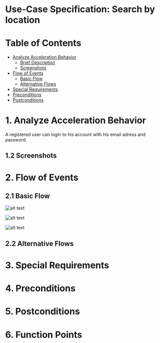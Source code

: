 # Use-Case Specification: Search by location

# Table of Contents
- [Analyze Acceleration Behavior](#1-analyze-acceleration-behavior)
    - [Brief Description](#11-brief-description)
    - [Screenshots](#12-screenshots)
- [Flow of Events](#2-flow-of-events)
    - [Basic Flow](#21-basic-flow)
    - [Alternative Flows](#22-alternative-flows)
- [Special Requirements](#3-special-requirements)
- [Preconditions](#4-preconditions)
- [Postconditions](#5-postconditions)

# 1. Analyze Acceleration Behavior

A registered user can login to his account with his email adress and password.

## 1.2 Screenshots


# 2. Flow of Events
## 2.1 Basic Flow

![alt text][ActivityDiagram]

[ActivityDiagram]: https://github.com/linkna/FyF/blob/master/documentation/UC/activity%20Diagrams-login.jpg "Activity Diagram"

![alt text][MockUp2]

[MockUp2]: https://github.com/FyF-Team/fyf/blob/master/UC/login2.png "MockUp2"

![alt text][MockUp1]

[MockUp1]: https://github.com/FyF-Team/fyf/blob/master/UC/login1.png "MockUp1"


## 2.2 Alternative Flows
# 3. Special Requirements


# 4. Preconditions


# 5. Postconditions


# 6. Function Points
